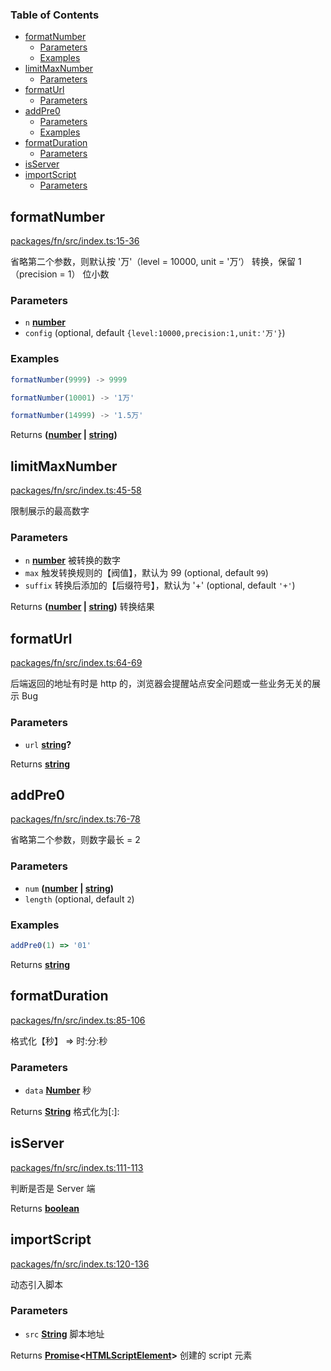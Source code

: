 <!-- Generated by documentation.js. Update this documentation by updating the source code. -->

### Table of Contents

- [formatNumber][1]
  - [Parameters][2]
  - [Examples][3]
- [limitMaxNumber][4]
  - [Parameters][5]
- [formatUrl][6]
  - [Parameters][7]
- [addPre0][8]
  - [Parameters][9]
  - [Examples][10]
- [formatDuration][11]
  - [Parameters][12]
- [isServer][13]
- [importScript][14]
  - [Parameters][15]

## formatNumber

[packages/fn/src/index.ts:15-36][16]

省略第二个参数，则默认按 '万'（level = 10000, unit = '万‘） 转换，保留 1（precision = 1） 位小数

### Parameters

- `n` **[number][17]**
- `config` (optional, default `{level:10000,precision:1,unit:'万'}`)

### Examples

```javascript
formatNumber(9999) -> 9999
```

```javascript
formatNumber(10001) -> '1万'
```

```javascript
formatNumber(14999) -> '1.5万'
```

Returns **([number][17] | [string][18])**

## limitMaxNumber

[packages/fn/src/index.ts:45-58][19]

限制展示的最高数字

### Parameters

- `n` **[number][17]** 被转换的数字
- `max` 触发转换规则的【阀值】，默认为 99 (optional, default `99`)
- `suffix` 转换后添加的【后缀符号】，默认为 '+' (optional, default `'+'`)

Returns **([number][17] | [string][18])** 转换结果

## formatUrl

[packages/fn/src/index.ts:64-69][20]

后端返回的地址有时是 http 的，浏览器会提醒站点安全问题或一些业务无关的展示 Bug

### Parameters

- `url` **[string][18]?**

Returns **[string][18]**

## addPre0

[packages/fn/src/index.ts:76-78][21]

省略第二个参数，则数字最长 = 2

### Parameters

- `num` **([number][17] | [string][18])**
- `length` (optional, default `2`)

### Examples

```javascript
addPre0(1) => '01'
```

Returns **[string][18]**

## formatDuration

[packages/fn/src/index.ts:85-106][22]

格式化【秒】 => 时:分:秒

### Parameters

- `data` **[Number][17]** 秒

Returns **[String][18]** 格式化为\[<HH>:]<mm>:<ss>

## isServer

[packages/fn/src/index.ts:111-113][23]

判断是否是 Server 端

Returns **[boolean][24]**

## importScript

[packages/fn/src/index.ts:120-136][25]

动态引入脚本

### Parameters

- `src` **[String][18]** 脚本地址

Returns **[Promise][26]<[HTMLScriptElement][27]>** 创建的 script 元素

[1]: #formatnumber
[2]: #parameters
[3]: #examples
[4]: #limitmaxnumber
[5]: #parameters-1
[6]: #formaturl
[7]: #parameters-2
[8]: #addpre0
[9]: #parameters-3
[10]: #examples-1
[11]: #formatduration
[12]: #parameters-4
[13]: #isserver
[14]: #importscript
[15]: #parameters-5
[16]: https://github.com/magnnus/fn-tools/blob/d9670e1f130d26da7ef9caa3d4433e32e4605e84/packages/fn/src/index.ts#L15-L36 'Source code on GitHub'
[17]: https://developer.mozilla.org/docs/Web/JavaScript/Reference/Global_Objects/Number
[18]: https://developer.mozilla.org/docs/Web/JavaScript/Reference/Global_Objects/String
[19]: https://github.com/magnnus/fn-tools/blob/d9670e1f130d26da7ef9caa3d4433e32e4605e84/packages/fn/src/index.ts#L45-L58 'Source code on GitHub'
[20]: https://github.com/magnnus/fn-tools/blob/d9670e1f130d26da7ef9caa3d4433e32e4605e84/packages/fn/src/index.ts#L64-L69 'Source code on GitHub'
[21]: https://github.com/magnnus/fn-tools/blob/d9670e1f130d26da7ef9caa3d4433e32e4605e84/packages/fn/src/index.ts#L76-L78 'Source code on GitHub'
[22]: https://github.com/magnnus/fn-tools/blob/d9670e1f130d26da7ef9caa3d4433e32e4605e84/packages/fn/src/index.ts#L85-L106 'Source code on GitHub'
[23]: https://github.com/magnnus/fn-tools/blob/d9670e1f130d26da7ef9caa3d4433e32e4605e84/packages/fn/src/index.ts#L111-L113 'Source code on GitHub'
[24]: https://developer.mozilla.org/docs/Web/JavaScript/Reference/Global_Objects/Boolean
[25]: https://github.com/magnnus/fn-tools/blob/d9670e1f130d26da7ef9caa3d4433e32e4605e84/packages/fn/src/index.ts#L120-L136 'Source code on GitHub'
[26]: https://developer.mozilla.org/docs/Web/JavaScript/Reference/Global_Objects/Promise
[27]: https://developer.mozilla.org/docs/Web/API/HTMLScriptElement
